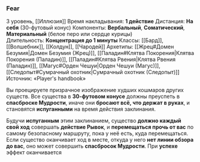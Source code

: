 ### Fear

3 уровень, [[Иллюзия]]
Время накладывания: **1 действие**
Дистанция: **На себя** (30-футовый конус)
Компоненты: **Вербальный**, **Соматический**, **Материальный** (белое перо или сердце курицы)
Длительность: **Концентрация до 1 минуты**
Классы: [[Бард]], [[Волшебник]], [[Колдун]], [[Чародей]]
Архетипы: [[Жрец#Домен Безумия|Домен Безумия (Жрец)]], [[Паладин#Клятва Покорения|Клятва Покорения (Паладин)]], [[Паладин#Клятва Рвения|Клятва Рвения (Паладин)]], [[Магус#Орден Чешуи|Орден Чешуи (Магус)]], [[Следопыт#Сумрачный охотник|Сумрачный охотник (Следопыт)]]
Источник: «Player's handbook»

Вы проецируете призрачное изображение худших кошмаров других существ. Все существа в **30-футовом конусе** должны преуспеть в **спасброске Мудрости**, иначе они **бросают всё, что держат в руках**, и становятся **испуганными** на время действия заклинания.

Будучи **испуганным** этим заклинанием, существо **должно каждый свой ход** совершать **действие Рывок**, и **перемещаться прочь от вас** по самому безопасному маршруту, пока у неё есть, куда перемещаться. Если существо оканчивает ход в месте, откуда у него **нет линии обзора до вас**, оно может совершить **спасбросок Мудрости**. При **успехе** эффект оканчивается